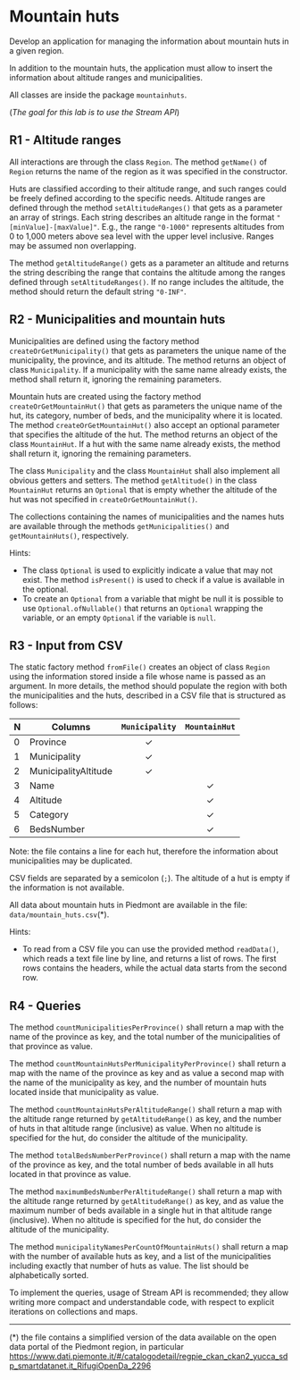 # Mountain huts

Develop an application for managing the information about mountain huts in a given region.

In addition to the mountain huts, the application must allow to insert the information about altitude ranges and municipalities.

All classes are inside the package `mountainhuts`.

(*The goal for this lab is to use the Stream API*)


## R1 - Altitude ranges

All interactions are through the class `Region`. The method `getName()` of `Region` returns the name of the region 
as it was specified in the constructor.

Huts are classified according to their altitude range, and such ranges could be freely defined according to the specific needs. Altitude ranges are defined through the method `setAltitudeRanges()` that gets as a parameter an array of strings. Each string describes an altitude range in the format `"[minValue]-[maxValue]"`. E.g., the range `"0-1000"` represents altitudes from 0 to 1,000 meters above sea level with the upper level inclusive. 
Ranges may be assumed non overlapping.

The method `getAltitudeRange()` gets as a parameter an altitude and returns the string describing the range that contains the altitude among the ranges defined through `setAltitudeRanges()`. If no range includes the altitude, the method should return the default string `"0-INF"`.


## R2 - Municipalities and mountain huts

Municipalities are defined using the factory method `createOrGetMunicipality()` that gets as parameters the unique name of the municipality, the province, and its altitude. The method returns an object of class `Municipality`. 
If a municipality with the same name already exists, the method shall return it, ignoring the remaining parameters.

Mountain huts are created using the factory method `createOrGetMountainHut()` that gets as parameters the unique name of the hut, its category, number of beds, and the municipality where it is located. 
The method `createOrGetMountainHut()` also accept an optional parameter that specifies the altitude of the hut. 
The method returns an object of the class `MountainHut`. 
If a hut with the same name already exists, the method shall return it, ignoring the remaining parameters.

The class `Municipality` and the class `MountainHut` shall also implement all obvious getters and setters. 
The method `getAltitude()` in the class `MountainHut` returns an `Optional` that is empty whether the altitude of the hut was not specified in `createOrGetMountainHut()`.

The collections containing the names of municipalities and the names huts are available through the methods `getMunicipalities()` and `getMountainHuts()`, respectively.


Hints:

* The class `Optional` is used to explicitly indicate a value that may not exist. The method `isPresent()` is used to check if a value is available in the optional.
* To create an `Optional` from a variable that might be null it is possible to use `Optional.ofNullable()` that returns an `Optional` wrapping the variable, or an empty `Optional` if the variable is `null`.


## R3 - Input from CSV

The static factory method `fromFile()` creates an object of class `Region` using the information stored inside a file whose name is passed as an argument. In more details, the method should populate the region with both the municipalities and the huts, described in a CSV file that is structured as follows:


| N | Columns				| `Municipality` | `MountainHut` |
|---|-----------------------|:-------------:|:------------:|
| 0	| Province				|	✓			|			|	
| 1	| Municipality			|	✓			|			|	
| 2	| MunicipalityAltitude	|	✓			|			|
| 3	| Name					|				|		✓   |
| 4	| Altitude				|				|		✓	|
| 5	| Category				|				|		✓	|
| 6	| BedsNumber			|				|		✓	|


Note: the file contains a line for each hut, therefore the information about municipalities may be duplicated.

CSV fields are separated by a semicolon (`;`). The altitude of a hut is empty if the information is not available.

All data about mountain huts in Piedmont are available in the file: `data/mountain_huts.csv`(*).


Hints:

* To read from a CSV file you can use the provided method `readData()`, which  reads a text file line by line, and returns a list of rows. The first rows contains the headers, while the actual data starts from the second row.


## R4 - Queries

The method `countMunicipalitiesPerProvince()` shall return a map with the name of the province as key, and the total number of the municipalities of that province as value.

The method `countMountainHutsPerMunicipalityPerProvince()` shall return a map with the name of the province as key and as value a second map with the name of the municipality as key, and the number of mountain huts located inside that 
municipality as value.

The method `countMountainHutsPerAltitudeRange()` shall return a map with the altitude range returned by `getAltitudeRange()` as key, and the number of huts in that altitude range (inclusive) as value. 
When no altitude is specified for the hut, do consider the altitude of the municipality.

The method `totalBedsNumberPerProvince()` shall return a map with the name of the province as key, and the total number of beds available in all huts located in that province as value.

The method `maximumBedsNumberPerAltitudeRange()` shall return a map with the altitude range returned by `getAltitudeRange()` as key, and as value the maximum number of beds available in a single hut in that altitude range (inclusive). When no altitude is specified for the hut, do consider the altitude of the municipality.

The method `municipalityNamesPerCountOfMountainHuts()` shall return a map with the number of available huts as key, and a list of the municipalities including exactly that number of huts as value. 
The list should be alphabetically sorted.

To implement the queries, usage of Stream API is recommended; they allow writing more compact and understandable code, with respect to explicit iterations on collections and maps.


----

(*) the file contains a simplified version of the data available on the open data portal of the Piedmont region, in particular <https://www.dati.piemonte.it/#/catalogodetail/regpie_ckan_ckan2_yucca_sdp_smartdatanet.it_RifugiOpenDa_2296>

